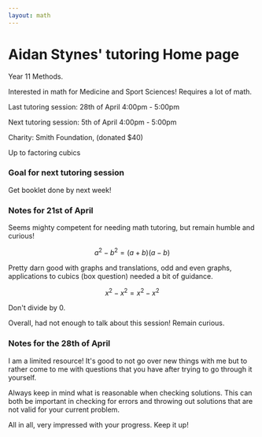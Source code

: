 ```yaml
---
layout: math
---
```

# Aidan Stynes' tutoring Home page

Year 11 Methods.

Interested in math for Medicine and Sport Sciences! Requires a lot of math.

Last tutoring session: 28th of April 4:00pm - 5:00pm

Next tutoring session: 5th of April 4:00pm - 5:00pm

Charity: Smith Foundation, (donated $40)

Up to factoring cubics

### Goal for next tutoring session
Get booklet done by next week!

### Notes for 21st of April
Seems mighty competent for needing math tutoring, but remain humble and curious!

$$ a^2 - b^2 = (a + b)(a - b) $$

Pretty darn good with graphs and translations, odd and even graphs, applications
to cubics (box question) needed a bit of guidance.

$$ x^2-x^2 = x^2 - x^2 $$

Don't divide by 0.

Overall, had not enough to talk about this session! Remain curious.

### Notes for the 28th of April
I am a limited resource! It's good to not go over new things with me but to rather
come to me with questions that you have after trying to go through it yourself.

Always keep in mind what is reasonable when checking solutions. This can both
be important in checking for errors and throwing out solutions that are not
valid for your current problem.

All in all, very impressed with your progress. Keep it up!
